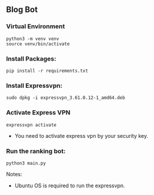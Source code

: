 ## Blog Bot

### Virtual Environment
    python3 -m venv venv
    source venv/bin/activate

### Install Packages:
    pip install -r requirements.txt

### Install Expressvpn:
    sudo dpkg -i expressvpn_3.61.0.12-1_amd64.deb

### Activate Express VPN
    expressvpn activate
- You need to activate express vpn by your security key.

### Run the ranking bot:
    python3 main.py

Notes: 
- Ubuntu OS is required to run the expressvpn.